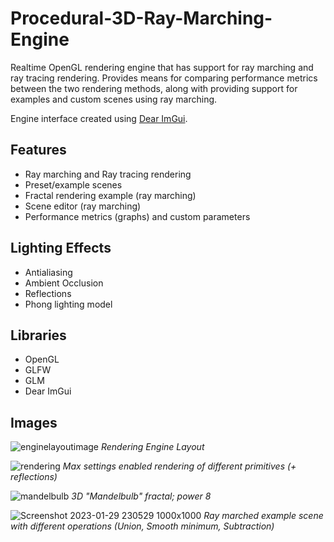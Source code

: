 # Procedural-3D-Ray-Marching-Engine

Realtime OpenGL rendering engine that has support for ray marching and ray tracing rendering. Provides means for comparing performance metrics between the two rendering methods, along with providing support for examples and custom scenes using ray marching.

Engine interface created using [Dear ImGui](https://github.com/ocornut/imgui).

## **Features**
* Ray marching and Ray tracing rendering
* Preset/example scenes
* Fractal rendering example (ray marching)
* Scene editor (ray marching)
* Performance metrics (graphs) and custom parameters

## **Lighting Effects**
* Antialiasing
* Ambient Occlusion
* Reflections
* Phong lighting model

## **Libraries**
* OpenGL
* GLFW
* GLM
* Dear ImGui

## **Images**

![enginelayoutimage](https://user-images.githubusercontent.com/94473602/216489917-f19a9b38-e8dc-4a12-a669-c15252612c29.PNG)
*Rendering Engine Layout*

![rendering](https://user-images.githubusercontent.com/94473602/208584047-92380933-df19-4def-b6c0-11c76665d830.png)
*Max settings enabled rendering of different primitives (+ reflections)*

![mandelbulb](https://user-images.githubusercontent.com/94473602/208584035-2631a828-e886-4dcc-8066-153b8c5d219b.png)
*3D "Mandelbulb" fractal; power 8*

![Screenshot 2023-01-29 230529 1000x1000](https://user-images.githubusercontent.com/94473602/216490160-d737c2ab-c089-4813-8288-e033fc4f1330.png)
 *Ray marched example scene with different operations (Union, Smooth minimum, Subtraction)*
